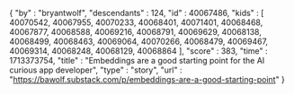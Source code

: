 {
  "by" : "bryantwolf",
  "descendants" : 124,
  "id" : 40067486,
  "kids" : [ 40070542, 40067955, 40070233, 40068401, 40071401, 40068468, 40067877, 40068588, 40069216, 40068791, 40069629, 40068138, 40068499, 40068463, 40069064, 40070266, 40068479, 40069467, 40069314, 40068248, 40068129, 40068864 ],
  "score" : 383,
  "time" : 1713373754,
  "title" : "Embeddings are a good starting point for the AI curious app developer",
  "type" : "story",
  "url" : "https://bawolf.substack.com/p/embeddings-are-a-good-starting-point"
}
